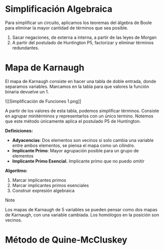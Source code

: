 # Simplificación Algebraica

Para simplificar un circuito, aplicamos los teoremas del álgebra de Boole para eliminar la mayor cantidad de términos que sea posible.

1. Sacar negaciones, de externa a interna, a partir de las leyes de Morgan
2. A partir del postulado de Huntington P5, factorizar y eliminar términos redundantes.

# Mapa de Karnaugh

El mapa de Karnaugh consiste en hacer una tabla de doble entrada, donde separamos variables. Marcamos en la tabla para que valores la función binaria devuelve un $1$.

![[Simplificación de Funciones 1.png]]

A partir de los valores de esta tabla, podemos simplificar términos. Consiste en agrupar minitérminos y representarlos con un único termino. Notemos que este método únicamente aplica el postulado P5 de Huntington.

**Definiciones:**

- **Adyacencias**: Dos elementos son vecinos si solo cambia una variable entre ambos elementos, se piensa el mapa como un cilindro.
- **Implicante Primo**: Mayor agrupación posible para un grupo de elementos
- **Implicante Primo Esencial.** Implicante primo que no puedo omitir

**Algoritmo:**

1. Marcar implicantes primos
2. Marcar implicantes primos esenciales
3. Construir expresión algebraica

> [!note]
> Los mapas de Karnaugh de 5 variables se pueden pensar como dos mapas de Karnaugh, con una variable cambiada. Los homólogos en la posición son vecinos.


# Método de Quine-McCluskey
